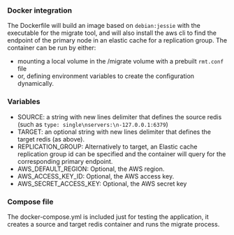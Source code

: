 ### Docker integration

The Dockerfile will build an image based on `debian:jessie` with the executable for the migrate tool, and will also install the aws cli to find the endpoint of the primary node in an elastic cache for a replication group.
The container can be run by either:
- mounting a local volume in the /migrate volume with a prebuilt `rmt.conf` file
- or, defining environment variables to create the configuration dynamically.

### Variables
- SOURCE: a string with new lines delimiter that defines the source redis (such as `type: single\nservers:\n-127.0.0.1:6379`)
- TARGET: an optional string with new lines delimiter that defines the target redis (as above). 
- REPLICATION_GROUP: Alternatively to target, an Elastic cache replication group id can be specified and the container will query for the corresponding primary endpoint.
- AWS_DEFAULT_REGION: Optional, the AWS region.
- AWS_ACCESS_KEY_ID: Optional, the AWS access key.
- AWS_SECRET_ACCESS_KEY: Optional, the AWS secret key

### Compose file
The docker-compose.yml is included just for testing the application, it creates a source and target redis container and runs the migrate process. 
